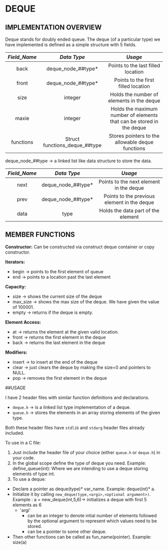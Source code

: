 # DEQUE

## IMPLEMENTATION OVERVIEW

Deque stands for doubly ended queue. The deque (of a particular type) we have implemented is defined as a simple structure with 5 fields.


|*Field_Name*|*Data Type*|*Usage*|
| :---: | :---: | :---: |
|back|deque_node_##type*|Points to the last filled location|
|front|deque_node_##type*|Points to the first filled location|
|size|integer|Holds the number of elements in the deque|
|maxie|integer|Holds the maximum number of elements that can be stored in the deque|
|functions|Struct functions_deque_##type|Stores pointers to the allowable deque functions|


deque_node_##type -> a linked list like data structure to store the data.

|*Field_Name*|*Data Type*|*Usage*|
| :---: | :---: | :---: |
|next|deque_node_##type*|Points to the next element in the deque|
|prev|deque_node_##type*|Points to the previous element in the deque|
|data|type|Holds the data part of the element|


## MEMBER FUNCTIONS

**Constructor:** Can be constructed via construct deque container or copy constructor.

**Iterators:**

- begin -> points to the first element of queue
- end -> points to a location past the last element

**Capacity:**

- size -> shows the current size of the deque
- max_size -> shows the max size of the deque. We have given the value of 100001.
- empty -> returns if the deque is empty.

**Element Access:**

- at -> returns the element at the given valid location.
- front -> returns the first element in the deque
- back -> returns the last element in the deque

**Modifiers:**

- insert -> to insert at the end of the deque
- clear -> just clears the deque by making the size=0 and pointers to NULL.
- pop -> removes the first element in the deque

##USAGE

I have 2 header files with similar function definitions and declarations.

- `deque.h` -> is a linked list type implementation of a deque.
- `queue.h` -> stores the elements in an array storing elements of the given type.

Both these header files have `stdlib` and `stdarg` header files already included.

To use in a C file:

1) Just include the header file of your choice (either `queue.h` or `deque.h`) in your code.
2) In the global scope define the type of deque you need.
	Example: define_queue(int): Where we are intending to use a deque storing elements of type int.
3) To use a deque: 
- Declare a pointer as deque(type)* var_name. Example: deque(int)* a.
- Initialize it by calling ```new_deque(type,<argi>,<optional argument>)```. Example : a = new_deque(int,5,6)-> initializes a deque with first 5 elements as 6
	- 'argi'
		- can be an integer to denote intial number of elements followed by the optional argument to represent which values need to be stored.
		- can be a pointer to some other deque.
- Then other functions can be called as fun_name(pointer). Example: size(a)

